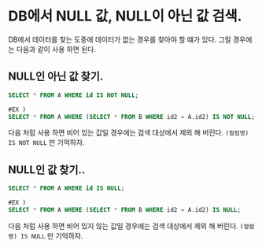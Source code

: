 # DB에서 NULL 값, NULL이 아닌 값 검색.
DB에서 데이터를 찾는 도중에 데이터가 없는 경우를 찾아야 할 떄가 있다. 그럴 경우에는 다음과 같이 사용 하면 된다.

## NULL인 아닌 값 찾기.
``` sql
SELECT * FROM A WHERE id IS NOT NULL;

#EX )
SELECT * FROM A WHERE (SELECT * FROM B WHERE id2 = A.id2) IS NOT NULL;
```
다음 처럼 사용 하면 비어 있는 값일 경우에는 검색 대상에서 제외 해 버린다.
`(컬럼명) IS NOT NULL` 만 기억하자.

## NULL인 값 찾기..
``` sql
SELECT * FROM A WHERE id IS NULL;

#EX )
SELECT * FROM A WHERE (SELECT * FROM B WHERE id2 = A.id2) IS NULL;
```
다음 처럼 사용 하면 비어 있지 않는 값일 경우에는 검색 대상에서 제외 해 버린다.
`(컬럼명) IS NULL` 만 기억하자.

